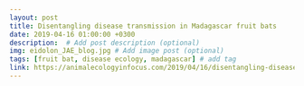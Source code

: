 ```yaml
---
layout: post
title: Disentangling disease transmission in Madagascar fruit bats
date: 2019-04-16 01:00:00 +0300
description:  # Add post description (optional)
img: eidolon_JAE_blog.jpg # Add image post (optional)
tags: [fruit bat, disease ecology, madagascar] # add tag
link: https://animalecologyinfocus.com/2019/04/16/disentangling-disease-transmission-in-madagascar-fruit-bats/
---
```

